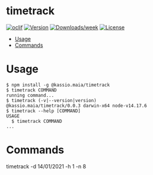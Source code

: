 timetrack
=========



[![oclif](https://img.shields.io/badge/cli-oclif-brightgreen.svg)](https://oclif.io)
[![Version](https://img.shields.io/npm/v/timetrack.svg)](https://npmjs.org/package/@kassio.maia/timetrack)
[![Downloads/week](https://img.shields.io/npm/dw/timetrack.svg)](https://npmjs.org/kassio.maia/timetrack)
[![License](https://img.shields.io/npm/l/timetrack.svg)](https://github.com/kassiomaia/timetrack/blob/master/package.json)

<!-- toc -->
* [Usage](#usage)
* [Commands](#commands)
<!-- tocstop -->
# Usage
<!-- usage -->
```sh-session
$ npm install -g @kassio.maia/timetrack
$ timetrack COMMAND
running command...
$ timetrack (-v|--version|version)
@kassio.maia/timetrack/0.0.3 darwin-x64 node-v14.17.6
$ timetrack --help [COMMAND]
USAGE
  $ timetrack COMMAND
...
```
<!-- usagestop -->
# Commands

timetrack -d 14/01/2021 -h 1 -n 8

<!-- commands -->

<!-- commandsstop -->
